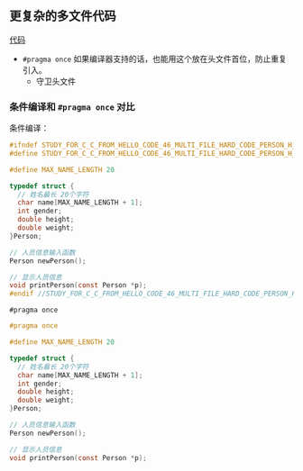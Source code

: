 ## 更复杂的多文件代码

[代码](../../c_from_hello_code/46_multi-file-hard_code/main.c)

- `#pragma once` 如果编译器支持的话，也能用这个放在头文件首位，防止重复引入。
    - 守卫头文件

### 条件编译和 `#pragma once` 对比

条件编译：
```c
#ifndef STUDY_FOR_C_C_FROM_HELLO_CODE_46_MULTI_FILE_HARD_CODE_PERSON_H_
#define STUDY_FOR_C_C_FROM_HELLO_CODE_46_MULTI_FILE_HARD_CODE_PERSON_H_

#define MAX_NAME_LENGTH 20

typedef struct {
  // 姓名最长 20个字符
  char name[MAX_NAME_LENGTH + 1];
  int gender;
  double height;
  double weight;
}Person;

// 人员信息输入函数
Person newPerson();

// 显示人员信息
void printPerson(const Person *p);
#endif //STUDY_FOR_C_C_FROM_HELLO_CODE_46_MULTI_FILE_HARD_CODE_PERSON_H_

```

`#pragma once`
```c
#pragma once

#define MAX_NAME_LENGTH 20

typedef struct {
  // 姓名最长 20个字符
  char name[MAX_NAME_LENGTH + 1];
  int gender;
  double height;
  double weight;
}Person;

// 人员信息输入函数
Person newPerson();

// 显示人员信息
void printPerson(const Person *p);
```